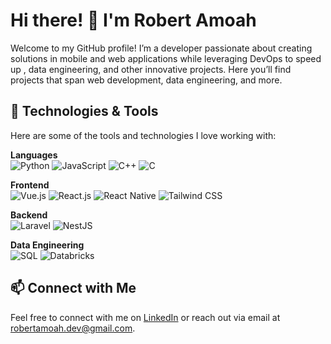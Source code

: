 <!--
**mr-robertamoah/mr-robertamoah** is a ✨ _special_ ✨ repository because its `README.md` (this file) appears on your GitHub profile.

Here are some ideas to get you started:

- 🔭 I’m currently working on ...
- 🌱 I’m currently learning ...
- 👯 I’m looking to collaborate on ...
- 🤔 I’m looking for help with ...
- 💬 Ask me about ...
- 📫 How to reach me: ...
- 😄 Pronouns: ...
- ⚡ Fun fact: ...
-->
# Hi there! 👋 I'm Robert Amoah

Welcome to my GitHub profile! I’m a developer passionate about creating solutions in mobile and web applications while leveraging DevOps to speed up , data engineering, and other innovative projects. Here you’ll find projects that span web development, data engineering, and more.

## 🔧 Technologies & Tools

Here are some of the tools and technologies I love working with:

**Languages**  
![Python](https://img.shields.io/badge/Python-3670A0?style=for-the-badge&logo=python&logoColor=ffdd54)
![JavaScript](https://img.shields.io/badge/JavaScript-323330?style=for-the-badge&logo=javascript&logoColor=F7DF1E)
![C++](https://img.shields.io/badge/C++-00599C?style=for-the-badge&logo=c%2B%2B&logoColor=white)
![C](https://img.shields.io/badge/C-00599C?style=for-the-badge&logo=c&logoColor=white)

**Frontend**  
![Vue.js](https://img.shields.io/badge/Vue.js-35495E?style=for-the-badge&logo=vue.js&logoColor=4FC08D)
![React.js](https://img.shields.io/badge/React-61DAFB?style=for-the-badge&logo=react&logoColor=white)
![React Native](https://img.shields.io/badge/React_Native-61DAFB?style=for-the-badge&logo=react&logoColor=white)
![Tailwind CSS](https://img.shields.io/badge/Tailwind_CSS-38B2AC?style=for-the-badge&logo=tailwind-css&logoColor=white)

**Backend**  
![Laravel](https://img.shields.io/badge/Laravel-FF2D20?style=for-the-badge&logo=laravel&logoColor=white)
![NestJS](https://img.shields.io/badge/NestJS-E0234E?style=for-the-badge&logo=nestjs&logoColor=white)

**Data Engineering**  
![SQL](https://img.shields.io/badge/SQL-4479A1?style=for-the-badge&logo=postgresql&logoColor=white)
![Databricks](https://img.shields.io/badge/Databricks-FF3621?style=for-the-badge&logo=databricks&logoColor=white)

<!-- ## 🚀 Projects

Check out some of my pinned projects for more in-depth work, including a frontend for videography and photography services and data engineering projects using Databricks.
-->
## 📫 Connect with Me

Feel free to connect with me on [LinkedIn](https://www.linkedin.com/in/mr-robert-amoah) or reach out via email at [robertamoah.dev@gmail.com](mailto:robertamoah.dev@gmail.com).
